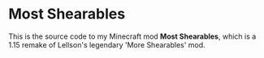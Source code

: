 # Most Shearables

This is the source code to my Minecraft mod **Most Shearables**, which is a 1.15 remake of
Lellson's legendary 'More Shearables' mod.
